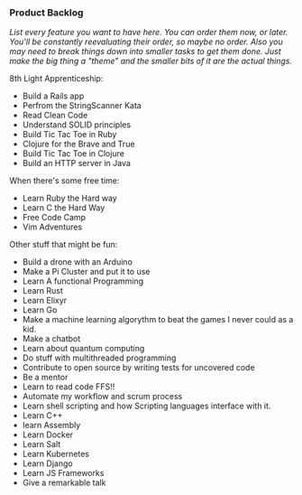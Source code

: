 ### Product Backlog

_List every feature you want to have here. You can order them now, or later. You'll be constantly reevaluating their order, so maybe no order. Also you may need to break things down into smaller tasks to get them done. Just make the big thing a "theme" and the smaller bits of it are the actual things._

8th Light Apprenticeship:
 - Build a Rails app
 - Perfrom the StringScanner Kata
 - Read Clean Code
 - Understand SOLID principles
 - Build Tic Tac Toe in Ruby
 - Clojure for the Brave and True
 - Build Tic Tac Toe in Clojure
 - Build an HTTP server in Java

When there's some free time:
 - Learn Ruby the Hard way
 - Learn C the Hard Way
 - Free Code Camp
 - Vim Adventures

Other stuff that might be fun:
 - Build a drone with an Arduino
 - Make a Pi Cluster and put it to use
 - Learn A functional Programming
 - Learn Rust
 - Learn Elixyr
 - Learn Go
 - Make a machine learning algorythm to beat the games I never could as a kid.
 - Make a chatbot
 - Learn about quantum computing
 - Do stuff with multithreaded programming
 - Contribute to open source by writing tests for uncovered code
 - Be a mentor
 - Learn to read code FFS!!
 - Automate my workflow and scrum process
 - Learn shell scripting and how Scripting languages interface with it.
 - Learn C++
 - learn Assembly
 - Learn Docker
 - Learn Salt
 - Learn Kubernetes
 - Learn Django
 - Learn JS Frameworks
 - Give a remarkable talk
